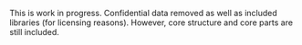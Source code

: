 This is work in progress. Confidential data removed as well as included libraries (for licensing reasons). However, core structure and core parts are still included.